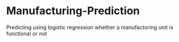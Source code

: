 # Manufacturing-Prediction
Predicting using logistic regression whether a manufactoring unit is functional or not
